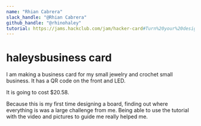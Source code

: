 ```yaml
---
name: "Rhian Cabrera"
slack_handle: "@Rhian Cabrera"
github_handle: "@rhinohaley"
tutorial: https://jams.hackclub.com/jam/hacker-card#Turn%20your%20design...%20into%20an%20actual%20card!
---
```


# haleysbusiness card

<!-- Describe your board in 2-3 sentences. What are you making? What will it do? -->
I am making a business card for my small jewelry and crochet small business. It has a QR code on the front and LED.
<!-- How much is it going to cost? -->
It is going to cost $20.58.
<!-- Tell us a little bit about your design process. What were some challenges? What helped? ***Totally optional*** -->
Because this is my first time designing a board, finding out where everything is was a large challenge from me. Being able to use the tutorial with the video and pictures to guide me really helped me.
